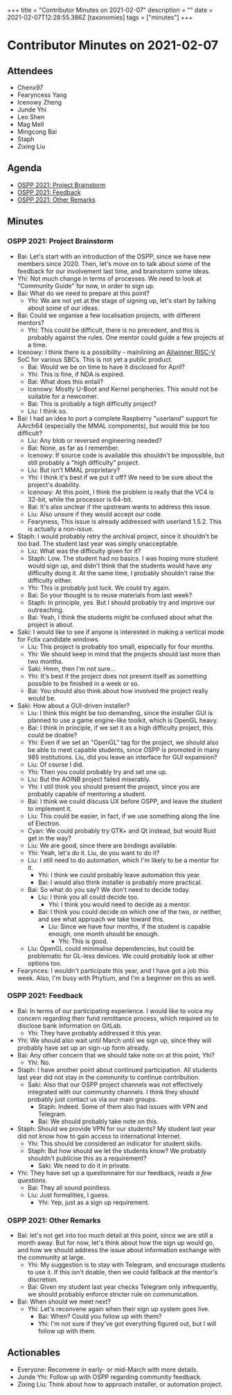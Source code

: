 +++
title = "Contributor Minutes on 2021-02-07"
description = ""
date = 2021-02-07T12:28:55.386Z
[taxonomies]
tags = ["minutes"]
+++

Contributor Minutes on 2021-02-07
=================================

Attendees
---------

- Chenx97
- Fearyncess Yang
- Icenowy Zheng
- Junde Yhi
- Leo Shen
- Mag Mell
- Mingcong Bai
- Staph
- Zixing Liu

Agenda
------

- [OSPP 2021: Project Brainstorm](#ospp-2021-project-brainstorm)
- [OSPP 2021: Feedback](#ospp-2021-feedback)
- [OSPP 2021: Other Remarks](#ospp-2021-other-remarks)

Minutes
-------

### OSPP 2021: Project Brainstorm

- Bai: Let's start with an introduction of the OSPP, since we have new members since 2020. Then, let's move on to talk about some of the feedback for our involvement last time, and brainstorm some ideas.
- Yhi: Not much change in terms of processes. We need to look at "Community Guide" for now, in order to sign up.
- Bai: What do we need to prepare at this point?
    - Yhi: We are not yet at the stage of signing up, let's start by talking about some of our ideas.
- Bai: Could we organise a few localisation projects, with different mentors?
    - Yhi: This could be difficult, there is no precedent, and this is probably against the rules. One mentor could guide a few projects at a time.
- Icenowy: I think there is a possibility - mainlining an [Allwinner RISC-V](https://www.cnx-software.com/2020/11/09/xuantie-c906-based-allwinner-risc-v-processor-to-power-12-linux-sbcs/) SoC for various SBCs. This is not yet a public product.
    - Bai: Would we be on time to have it disclosed for April?
    - Yhi: This is fine, if NDA is expired.
    - Bai: What does this entail?
    - Icenowy: Mostly U-Boot and Kernel peripheries. This would not be suitable for a newcomer.
    - Bai: This is probably a high difficulty project?
    - Liu: I think so.
- Bai: I had an idea to port a complete Raspberry "userland" support for AArch64 (especially the MMAL components), but would this be too difficult?
    - Liu: Any blob or reversed engineering needed?
    - Bai: None, as far as I remember.
    - Icenowy: If source code is available this shouldn't be impossible, but still probably a "high difficulty" project.
    - Liu: But isn't MMAL proprietary?
    - Yhi: I think it's best if we put it off? We need to be sure about the project's doability.
    - Icenowy: At this point, I think the problem is really that the VC4 is 32-bit, while the processor is 64-bit.
    - Bai: It's also unclear if the upstream wants to address this issue.
    - Liu: Also unsure if they would accept our code.
    - Fearyness, This issue is already addressed with userland 1.5.2. This is actually a non-issue.
- Staph: I would probably retry the archival project, since it shouldn't be too bad. The student last year was simply unacceptable.
    - Liu: What was the difficulty given for it?
    - Staph: Low. The student had no basics. I was hoping more student would sign up, and didn't think that the students would have any difficulty doing it. At the same time, I probably shouldn't raise the difficulty either.
    - Yhi: This is probably just luck. We could try again.
    - Bai: So your thought is to reuse materials from last week?
    - Staph: In principle, yes. But I should probably try and improve our outreaching.
    - Bai: Yeah, I think the students might be confused about what the project is about.
- Saki: I would like to see if anyone is interested in making a vertical mode for Fctix candidate windows.
    - Liu: This project is probably too small, especially for four months.
    - Yhi: We should keep in mind that the projects should last more than two months.
    - Saki: Hmm, then I'm not sure...
    - Yhi: It's best if the project does not present itself as something possible to be finished in a week or so.
    - Bai: You should also think about how involved the project really would be.
- Saki: How about a GUI-driven installer?
    - Liu: I think this might be too demanding, since the installer GUI is planned to use a game engine-like toolkit, which is OpenGL heavy.
    - Bai: I think in principle, if we set it as a high difficulty project, this could be doable?
    - Yhi: Even if we set an "OpenGL" tag for the project, we should also be able to meet capable students, since OSPP is promoted in many 985 institutions. Liu, did you leave an interface for GUI expansion?
    - Liu: Of course I did.
    - Yhi: Then you could probably try and set one up.
    - Liu: But the AOINB project failed miserably.
    - Yhi: I still think you should present the project, since you are probably capable of mentoring a student.
    - Bai: I think we could discuss UX before OSPP, and leave the student to implement it.
    - Liu: This could be easier, in fact, if we use something along the line of Electron.
    - Cyan: We could probably try GTK+ and Qt instead, but would Rust get in the way?
    - Liu: We are good, since there are bindings available.
    - Yhi: Yeah, let's do it. Liu, do you want to do it?
    - Liu: I still need to do automation, which I'm likely to be a mentor for it.
        - Yhi: I think we could probably leave automation this year.
        - Bai: I would also think installer is probably more practical.
    - Bai: So what do you say? We don't need to decide today.
        - Liu: I think you all could decide too.
            - Yhi: I think you would need to decide as a mentor.
        - Bai: I think you could decide on which one of the two, or neither, and see what approach we take toward this.
            - Liu: Since we have four months, if the student is capable enough, one month should be enough.
                - Yhi: This is good.
    - Liu: OpenGL could minimalise dependencies, but could be problematic for GL-less devices. We could probably look at other options too.
- Fearynces: I wouldn't participate this year, and I have got a job this week. Also, I'm busy with Phytium, and I'm a beginner on this as well.

### OSPP 2021: Feedback

- Bai: In terms of our participating experience. I would like to voice my concern regarding their fund remittance process, which required us to disclose bank information on GitLab.
    - Yhi: They have probably addressed it this year.
- Yhi: We should also wait until March until we sign up, since they will probably have set up an sign-up form already.
- Bai: Any other concern that we should take note on at this point, Yhi?
    - Yhi: No.
- Staph: I have another point about continued participation. All students last year did not stay in the community to continue contribution.
    - Saki: Also that our OSPP project channels was not effectively integrated with our community channels. I think they should probably just contact us via our main groups.
        - Staph: Indeed. Some of them also had issues with VPN and Telegram.
        - Bai: We should probably take note on this.
- Staph: Should we provide VPN for our students? My student last year did not know how to gain access to international Internet.
    - Yhi: This should be considered an indicator for student skills.
    - Staph: But how should we let the students know? We probably shouldn't publicise this as a requirement?
        - Saki: We need to do it in private.
- Yhi: They have set up a questionnaire for our feedback, *reads a few questions*.
    - Bai: They all sound pointless.
    - Liu: Just formalities, I guess.
        - Yhi: Yep, just as a sign up requirement.

### OSPP 2021: Other Remarks

- Bai: let's not get into too much detail at this point, since we are still a month away. But for now, let's think about how the sign up would go, and how we should address the issue about information exchange with the community at large.
    - Yhi: My suggestion is to stay with Telegram, and encourage students to use it. If this isn't doable, then we could fallback at the mentor's discretion.
    - Bai: Given my student last year checks Telegram only infrequently, we should probably enforce stricter rule on communication.
- Bai: When should we meet next?
    - Yhi: Let's reconvene again when their sign up system goes live.
        - Bai: When? Could you follow up with them?
        - Yhi: I'm not sure if they've got everything figured out, but I will follow up with them.

Actionables
-----------

- Everyone: Reconvene in early- or mid-March with more details.
- Junde Yhi: Follow up with OSPP regarding community feedback.
- Zixing Liu: Think about how to approach installer, or automation project.
